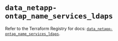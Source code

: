 # `data_netapp-ontap_name_services_ldaps`

Refer to the Terraform Registry for docs: [`data_netapp-ontap_name_services_ldaps`](https://registry.terraform.io/providers/netapp/netapp-ontap/2.3.0/docs/data-sources/name_services_ldaps).

